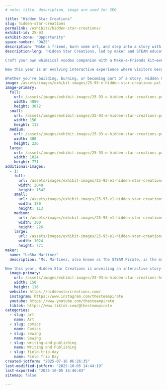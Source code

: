 ```yaml
---
# note: title, description, image are used for SEO

title: "Hidden Star Creations"
slug: hidden-star-creations
permalink: /exhibits/hidden-star-creations/
exhibit-id: 25-93
exhibit-zone: "Opportunity"
space-number: "OA25"
description: "Make a friend, burn some art, and step into a story with Hidden Star Creations."
description-long: "Hidden Star Creations, led by maker and STEAM educator Ms. Martinez (aka The STEAM Pirate), is where storytelling and hands-on creativity collide. Guests are invited to dive into immersive, maker-focused experiences that blend art, fantasy, and personal expression.

Craft your own whimsical voodoo companion with a Make-a-Friends kit—everything you need to sew a tiny creature of your own in a take-home jar. Feel the heat with Fire Art, where you’ll use real fire to create unique-burned  designs that are safe, striking, and 100% yours.

New this year is an evolving interactive experience where visitors become part of an original fantasy series—shaping lore, making choices, and stepping into a world where their imagination writes the next chapter.

Whether you’re building, burning, or becoming part of a story, Hidden Star Creations delivers creative mischief and magical memories for makers of all ages."
image: /assets/images/exhibit-images/25-93-e-hidden-star-creations-pxl-20250712-131845239-300x226.jpg
image-primary: 
  full:
    url: /assets/images/exhibit-images/25-93-e-hidden-star-creations-pxl-20250712-131845239-full.jpg
    width: 4080
    height: 3072
  small:
    url: /assets/images/exhibit-images/25-93-e-hidden-star-creations-pxl-20250712-131845239-150x113.jpg
    width: 150
    height: 113
  medium:
    url: /assets/images/exhibit-images/25-93-e-hidden-star-creations-pxl-20250712-131845239-300x226.jpg
    width: 300
    height: 226
  large:
    url: /assets/images/exhibit-images/25-93-e-hidden-star-creations-pxl-20250712-131845239-1024x771.jpg
    width: 1024
    height: 771
additional-images: 
  - 1:
    full:
      url: /assets/images/exhibit-images/25-93-e1-hidden-star-creations-8568753725594815803-full.jpg
      width: 2048
      height: 1542
    small:
      url: /assets/images/exhibit-images/25-93-e1-hidden-star-creations-8568753725594815803-150x113.jpg
      width: 150
      height: 113
    medium:
      url: /assets/images/exhibit-images/25-93-e1-hidden-star-creations-8568753725594815803-300x226.jpg
      width: 300
      height: 226
    large:
      url: /assets/images/exhibit-images/25-93-e1-hidden-star-creations-8568753725594815803-1024x771.jpg
      width: 1024
      height: 771
maker: 
  name: "LeSha Martinez"
  description: "Ms. Martinez, also known as The STEAM Pirate, is the maker behind Hidden Star Creations—a fusion of storytelling, art, and self-expression inspired by over a decade of teaching STEAM and animation. Her booth invites guests to explore hands-on creativity with unique experiences like Make-a-Friends, a kit where makers assemble their own whimsical voodoo companion in a jar, and Fire Art, where guests create a one-of-a-kind piece of art using real fire to burn custom designs. (we handle the fire)

New this year, Hidden Star Creations is unveiling an interactive story-based adventure where guests become part of a living fantasy world and help shape its lore. Whether you're crafting, burning, or storytelling, every experience is designed to spark imagination and leave you with something magical to take home."
  image-primary:
    url: /assets/images/exhibit-images/25-93-m-hidden-star-creations-hsg-logo-1-150x116.jpg
    width: 150
    height: 116
  website: https://hiddenstarcreations.com/
  instagram: https://www.instagram.com/thesteampirate
  youtube: https://www.youtube.com/thesteampirate
  tiktok: https://www.tiktok.com/@thesteampirate
categories: 
  - slug: art
    name: Art
  - slug: comics
    name: Comics
  - slug: sewing
    name: Sewing
  - slug: writing-and-publishing
    name: Writing and Publishing
  - slug: field-trip-day
    name: Field Trip Day
created-jotform: "2025-07-16 06:26:35"
last-modified-jotform: "2025-10-05 14:44:19"
last-exported: "2025-10-05 14:46:03"
sitemap: false

---
```

